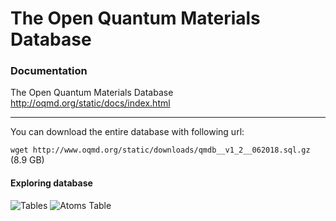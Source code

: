 # The Open Quantum Materials Database

### Documentation

The Open Quantum Materials Database http://oqmd.org/static/docs/index.html <br />

----
You can download the entire database with following url:

```wget http://www.oqmd.org/static/downloads/qmdb__v1_2__062018.sql.gz``` (8.9 GB) 

#### Exploring database

![Tables](https://github.com/ef10007/CMS_Data_Collection/blob/master/oqmd/select_tables.png)
![Atoms Table](https://github.com/ef10007/CMS_Data_Collection/blob/master/oqmd/select_atom_table.png)